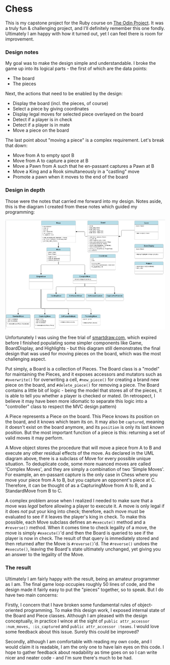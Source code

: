 # Chess

This is my capstone project for the Ruby course on [The Odin Project](https://www.theodinproject.com/lessons/ruby-ruby-final-project). It was a truly fun & challenging project, and I'll definitely remember this one fondly. Ultimately I am happy with how it turned out, yet I can feel there is room for improvement.

### Design notes

My goal was to make the design simple and understandable. I broke the game up into its logical parts - the first of which are the data points:
	
- The board
- The pieces

Next, the actions that need to be enabled by the design:

- Display the board (incl. the pieces, of course)
- Select a piece by giving coordinates
- Display legal moves for selected piece overlayed on the board
- Detect if a player is in check
- Detect if a player is in mate
- Move a piece on the board

The last point about "moving a piece" is a complex requirement. Let's break that down:

- Move from A to empty spot B
- Move from A to capture a piece at B
- Move a Pawn from A such that he en-passant captures a Pawn at B
- Move a King and a Rook simultaneously in a "castling" move
- Promote a pawn when it moves to the end of the board

### Design in depth

Those were the notes that carried me forward into my design. Notes aside, this is the diagram I created from these notes which guided my programming:

![Ruby Chess UML Diagram](design_uml.png)

Unfortunately I was using the free trial of [smartdraw.com](smartdraw.com), which expired before I finished populating some simpler components like Game, BoardDisplay, and Highlights - but this diagram still demonstrates the final design that was used for moving pieces on the board, which was the most challenging aspect.

Put simply, a Board is a collection of Pieces. The Board class is a "model" for maintaining the Pieces, and it exposes accessors and mutators such as `#overwrite()` for overwriting a cell, `#new_piece()` for creating a brand new piece on the board, and `#delete_piece()` for removing a piece. The Board contains a little bit of logic - being the model that stores all of the pieces, it is able to tell you whether a player is checked or mated. (In retrospect, I believe it may have been more idiomatic to separate this logic into a "controller" class to respect the MVC design pattern)

A Piece represents a Piece on the board. This Piece knows its position on the board, and it knows which team its on. It may also be `captured`, meaning it doesn't exist on the board anymore, and its `position` is only its last *known* position. But the most important function of a piece is this: returning a set of valid moves it may perform.

A Move object stores the procedure that will move a piece from A to B and execute any other residual effects of the move. As declared in the UML diagram above, there is a subclass of Move for every possible unique situation. To deduplicate code, some more nuanced moves are called 'Complex Moves', and they are simply a combination of two 'Simple Moves'. For example, an en-passant capture is the only case in Chess where you move your piece from A to B, but you capture an opponent's piece at C. Therefore, it can be thought of as a CapturingMove from A to B, and a StandardMove from B to C.

A complex problem arose when I realized I needed to make sure that a move was *legal* before allowing a player to execute it. A move is only legal if it does *not* put your king into check; therefore, each move must be evaluated to see if it leaves the player's king in check. To make this possible, each Move subclass defines an `#execute()` method and a `#reverse()` method. When it comes time to check legality of a move, the move is simply `#execute()`'d and then the Board is queried to see if the player is now in check. The result of that query is immediately stored and then returned after the Move is `#reverse()`'d. The `#reverse()` undoes the `#execute()`, leaving the Board's state ultimately unchanged, yet giving you an answer to the legality of the Move.

### The result

Ultimately I am fairly happy with the result, being an amateur programmer as I am. The final game loop occupies roughly 50 lines of code, and the design made it fairly easy to put the "pieces" together, so to speak. But I do have two main concerns:

Firstly, I concern that I have broken some fundamental rules of object-oriented programming. To make this design work, I exposed internal state of the Board and Piece classes. Although I am pleased with the design conceptually, in practice I wince at the sight of `public attr_accessor :num_moves, :is_captured` and `public attr_accessor :teams`. I would love some feedback about this issue. Surely this could be improved?

Secondly, although I am comfortable with reading my own code, and I would claim it is readable, I am the only one to have lain eyes on this code. I hope to gather feedback about readability as time goes on so I can write nicer and neater code - and I'm sure there's much to be had.